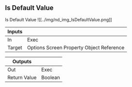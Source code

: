 ## Is Default Value
Is Default Value
![[../img/nd_img_IsDefaultValue.png]]

|Inputs||
|--|--|
| In | Exec |
| Target | Options Screen Property Object Reference |

|Outputs||
|--|--|
| Out | Exec |
| Return Value | Boolean |
